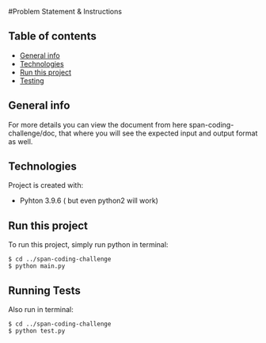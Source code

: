 #Problem Statement & Instructions 

## Table of contents
* [General info](#general-info)
* [Technologies](#technologies)
* [Run this project](#setup)
* [Testing](#setup)

## General info
For more details you can view the document from here span-coding-challenge/doc, that where you will see the expected input and output format as well.
	
## Technologies
Project is created with:
* Pyhton 3.9.6 ( but even python2 will work)
	
## Run this project
To run this project, simply run python in terminal:

```
$ cd ../span-coding-challenge
$ python main.py
```

## Running Tests
Also run in terminal:

```
$ cd ../span-coding-challenge
$ python test.py
```